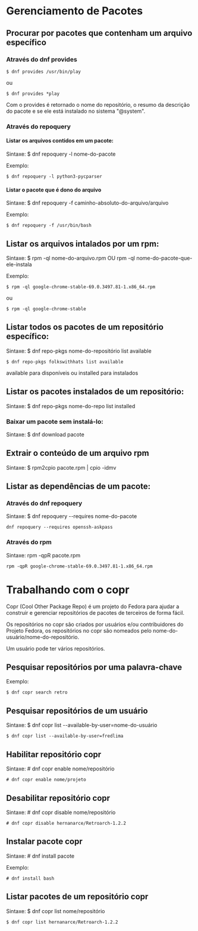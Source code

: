 # Gerenciamento de Pacotes
## Procurar por pacotes que contenham um arquivo específico

### Através do dnf provides
```
$ dnf provides /usr/bin/play
```
ou
```
$ dnf provides *play
```

Com o provides é retornado o nome do repositório, o resumo da descrição do pacote e se ele está instalado no sistema "@system".

### Através do repoquery

#### Listar os arquivos contidos em um pacote:
Sintaxe: $ dnf repoquery -l nome-do-pacote

Exemplo:
```
$ dnf repoquery -l python3-pycparser
```

#### Listar o pacote que é dono do arquivo
Sintaxe: $ dnf repoquery -f caminho-absoluto-do-arquivo/arquivo

Exemplo:
```
$ dnf repoquery -f /usr/bin/bash
```

## Listar os arquivos intalados por um rpm:
Sintaxe: $ rpm -ql nome-do-arquivo.rpm OU rpm -ql nome-do-pacote-que-ele-instala

Exemplo:
```
$ rpm -ql google-chrome-stable-69.0.3497.81-1.x86_64.rpm
```
ou
```
$ rpm -ql google-chrome-stable
```

## Listar todos os pacotes de um repositório específico:
Sintaxe: $ dnf repo-pkgs nome-do-repositório list available

```
$ dnf repo-pkgs folkswithhats list available
```

available para disponíveis ou installed para instalados

## Listar os pacotes instalados de um repositório:
Sintaxe: $ dnf repo-pkgs nome-do-repo list installed

### Baixar um pacote sem instalá-lo:
Sintaxe: $ dnf download pacote

## Extrair o conteúdo de um arquivo rpm
Sintaxe: $ rpm2cpio pacote.rpm | cpio -idmv

## Listar as dependências de um pacote:

### Através do dnf repoquery
Sintaxe: $ dnf repoquery --requires nome-do-pacote

```
dnf repoquery --requires openssh-askpass
```

### Através do rpm
Sintaxe: rpm -qpR pacote.rpm

```
rpm -qpR google-chrome-stable-69.0.3497.81-1.x86_64.rpm
```

# Trabalhando com o copr

Copr (Cool Other Package Repo) é um projeto do Fedora para ajudar a construir e gerenciar repositórios de pacotes de terceiros de forma fácil.

Os repositórios no copr são criados por usuários e/ou contribuidores do Projeto Fedora,
os repositórios no copr são nomeados pelo nome-do-usuário/nome-do-repositório.

Um usuário pode ter vários repositórios.


## Pesquisar repositórios por uma palavra-chave
Exemplo:
```
$ dnf copr search retro
```

## Pesquisar repositórios de um usuário
Sintaxe: $ dnf copr list --available-by-user=nome-do-usuário

```
$ dnf copr list --available-by-user=fredlima
```
## Habilitar repositório copr
Sintaxe: # dnf copr enable nome/repositório

```
# dnf copr enable nome/projeto
```
## Desabilitar repositório copr
Sintaxe: # dnf copr disable nome/repositório
```
# dnf copr disable hernanarce/Retroarch-1.2.2
```
## Instalar pacote copr
Sintaxe: # dnf install pacote

Exemplo:
```
# dnf install bash
```

## Listar pacotes de um repositório copr
Sintaxe: $ dnf copr list nome/repositório
```
$ dnf copr list hernanarce/Retroarch-1.2.2
```
